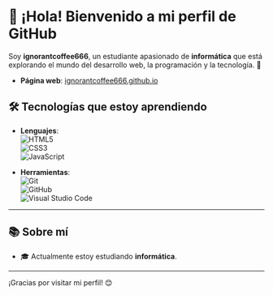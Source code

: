 # 👋 ¡Hola! Bienvenido a mi perfil de GitHub

Soy **ignorantcoffee666**, un estudiante apasionado de **informática** que está explorando el mundo del desarrollo web, la programación y la tecnología. 🚀

- **Página web**: [ignorantcoffee666.github.io](https://ignorantcoffee666.github.io)


## 🛠️ Tecnologías que estoy aprendiendo
- **Lenguajes**:  
  ![HTML5](https://img.shields.io/badge/-HTML5-E34F26?style=flat-square&logo=html5&logoColor=white)  
  ![CSS3](https://img.shields.io/badge/-CSS3-1572B6?style=flat-square&logo=css3&logoColor=white)  
  ![JavaScript](https://img.shields.io/badge/-JavaScript-F7DF1E?style=flat-square&logo=javascript&logoColor=black)

- **Herramientas**:  
  ![Git](https://img.shields.io/badge/-Git-F05032?style=flat-square&logo=git&logoColor=white)  
  ![GitHub](https://img.shields.io/badge/-GitHub-181717?style=flat-square&logo=github&logoColor=white)  
  ![Visual Studio Code](https://img.shields.io/badge/-VS%20Code-007ACC?style=flat-square&logo=visual-studio-code&logoColor=white)

---

## 📚 Sobre mí
- 🎓 Actualmente estoy estudiando **informática**.

---

¡Gracias por visitar mi perfil! 😊
